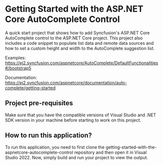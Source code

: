 # Getting Started with the ASP.NET Core AutoComplete Control

A quick start project that shows how to add Syncfusion's ASP.NET Core AutoComplete control to the ASP.NET Core project. This project also includes a code snippet to populate list data and remote data sources and how to set a custom height and width to the AutoComplete suggestion list.

Examples: https://ej2.syncfusion.com/aspnetcore/AutoComplete/DefaultFunctionalities#/bootstrap5 

Documentation: https://ej2.syncfusion.com/aspnetcore/documentation/auto-complete/getting-started


## Project pre-requisites

Make sure that you have the compatible versions of Visual Studio and .NET SDK version in your machine before starting to work on this project.

## How to run this application?

To run this application, you need to first clone the getting-started-with-the-aspnetcore-autocomplete-control repository and then open it in Visual Studio 2022. Now, simply build and run your project to view the output.

